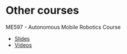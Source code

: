 # Other courses

ME597 - Autonomous Mobile Robotics Course

* [Slides](http://wavelab.uwaterloo.ca/sharedata/ME597/ME597_Lecture_Slides/)
* [Videos](http://wavelab.uwaterloo.ca/sharedata/ME597/ME597_Lecture_Videos/)